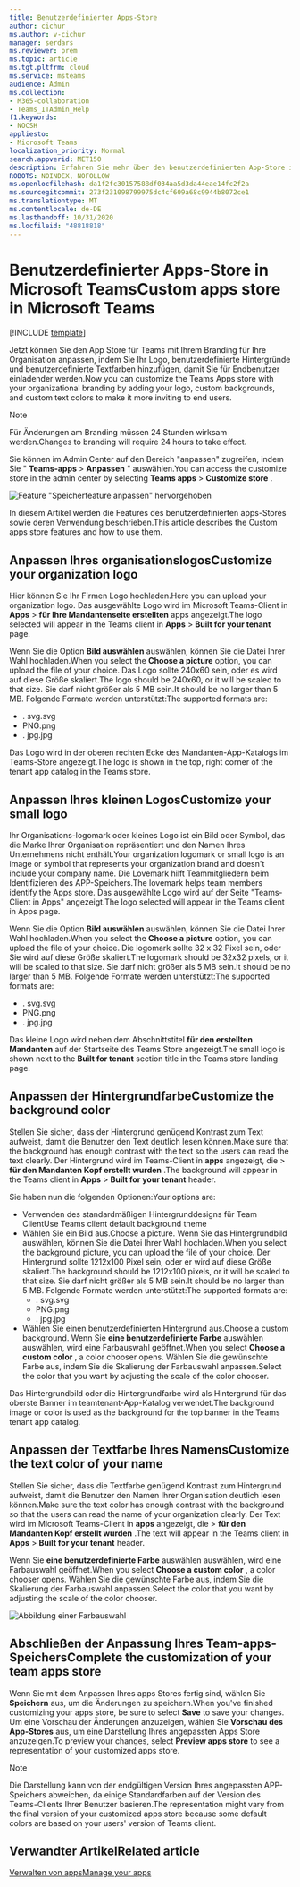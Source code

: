 ```yaml
---
title: Benutzerdefinierter Apps-Store
author: cichur
ms.author: v-cichur
manager: serdars
ms.reviewer: prem
ms.topic: article
ms.tgt.pltfrm: cloud
ms.service: msteams
audience: Admin
ms.collection:
- M365-collaboration
- Teams_ITAdmin_Help
f1.keywords:
- NOCSH
appliesto:
- Microsoft Teams
localization_priority: Normal
search.appverid: MET150
description: Erfahren Sie mehr über den benutzerdefinierten App-Store in Microsoft Teams.
ROBOTS: NOINDEX, NOFOLLOW
ms.openlocfilehash: da1f2fc30157588df034aa5d3da44eae14fc2f2a
ms.sourcegitcommit: 273f231098799975dc4cf609a68c9944b8072ce1
ms.translationtype: MT
ms.contentlocale: de-DE
ms.lasthandoff: 10/31/2020
ms.locfileid: "48818818"
---
```

# <a name="custom-apps-store-in-microsoft-teams"></a><span data-ttu-id="c5745-103">Benutzerdefinierter Apps-Store in Microsoft Teams</span><span class="sxs-lookup"><span data-stu-id="c5745-103">Custom apps store in Microsoft Teams</span></span>

[!INCLUDE [template](includes/preview-feature.md)]

<span data-ttu-id="c5745-104">Jetzt können Sie den App Store für Teams mit Ihrem Branding für Ihre Organisation anpassen, indem Sie Ihr Logo, benutzerdefinierte Hintergründe und benutzerdefinierte Textfarben hinzufügen, damit Sie für Endbenutzer einladender werden.</span><span class="sxs-lookup"><span data-stu-id="c5745-104">Now you can customize the Teams Apps store with your organizational branding by adding your logo, custom backgrounds, and custom text colors to make it more inviting to end users.</span></span>

> [!Note]
> <span data-ttu-id="c5745-105">Für Änderungen am Branding müssen 24 Stunden wirksam werden.</span><span class="sxs-lookup"><span data-stu-id="c5745-105">Changes to branding will require 24 hours to take effect.</span></span>

<span data-ttu-id="c5745-106">Sie können im Admin Center auf den Bereich "anpassen" zugreifen, indem Sie " **Teams-apps**  >  **Anpassen** " auswählen.</span><span class="sxs-lookup"><span data-stu-id="c5745-106">You can access the customize store in the admin center by selecting **Teams apps** > **Customize store** .</span></span>

  ![Feature "Speicherfeature anpassen" hervorgehoben](media/customize-app-store.png)

<span data-ttu-id="c5745-108">In diesem Artikel werden die Features des benutzerdefinierten apps-Stores sowie deren Verwendung beschrieben.</span><span class="sxs-lookup"><span data-stu-id="c5745-108">This article describes the Custom apps store features and how to use them.</span></span>

## <a name="customize-your-organization-logo"></a><span data-ttu-id="c5745-109">Anpassen Ihres organisationslogos</span><span class="sxs-lookup"><span data-stu-id="c5745-109">Customize your organization logo</span></span>

<!-- Bookmark used by Context Sensitive Help (CSH). Do not delete. -->
<span data-ttu-id="c5745-110"><a name="orglogo"> </a></span><span class="sxs-lookup"><span data-stu-id="c5745-110"><a name="orglogo"> </a></span></span>
<!-- Do not remove the bookmark link above. -->

<span data-ttu-id="c5745-111">Hier können Sie Ihr Firmen Logo hochladen.</span><span class="sxs-lookup"><span data-stu-id="c5745-111">Here you can upload your organization logo.</span></span> <span data-ttu-id="c5745-112">Das ausgewählte Logo wird im Microsoft Teams-Client in **Apps**  >  **für Ihre Mandantenseite erstellten** apps angezeigt.</span><span class="sxs-lookup"><span data-stu-id="c5745-112">The logo selected will appear in the Teams client in **Apps** > **Built for your tenant** page.</span></span>

<span data-ttu-id="c5745-113">Wenn Sie die Option **Bild auswählen** auswählen, können Sie die Datei Ihrer Wahl hochladen.</span><span class="sxs-lookup"><span data-stu-id="c5745-113">When you select the **Choose a picture** option, you can upload the file of your choice.</span></span> <span data-ttu-id="c5745-114">Das Logo sollte 240x60 sein, oder es wird auf diese Größe skaliert.</span><span class="sxs-lookup"><span data-stu-id="c5745-114">The logo should be 240x60, or it will be scaled to that size.</span></span> <span data-ttu-id="c5745-115">Sie darf nicht größer als 5 MB sein.</span><span class="sxs-lookup"><span data-stu-id="c5745-115">It should be no larger than 5 MB.</span></span> <span data-ttu-id="c5745-116">Folgende Formate werden unterstützt:</span><span class="sxs-lookup"><span data-stu-id="c5745-116">The supported formats are:</span></span>

- <span data-ttu-id="c5745-117">. svg</span><span class="sxs-lookup"><span data-stu-id="c5745-117">.svg</span></span>
- <span data-ttu-id="c5745-118">PNG</span><span class="sxs-lookup"><span data-stu-id="c5745-118">.png</span></span>
- <span data-ttu-id="c5745-119">. jpg</span><span class="sxs-lookup"><span data-stu-id="c5745-119">.jpg</span></span>

<span data-ttu-id="c5745-120">Das Logo wird in der oberen rechten Ecke des Mandanten-App-Katalogs im Teams-Store angezeigt.</span><span class="sxs-lookup"><span data-stu-id="c5745-120">The logo is shown in the top, right corner of the tenant app catalog in the Teams store.</span></span>

## <a name="customize-your-small-logo"></a><span data-ttu-id="c5745-121">Anpassen Ihres kleinen Logos</span><span class="sxs-lookup"><span data-stu-id="c5745-121">Customize your small logo</span></span>

<!-- Bookmark used by Context Sensitive Help (CSH). Do not delete. -->
<span data-ttu-id="c5745-122"><a name="orglogomark"> </a></span><span class="sxs-lookup"><span data-stu-id="c5745-122"><a name="orglogomark"> </a></span></span>
<!-- Do not remove the bookmark link above. -->

<span data-ttu-id="c5745-123">Ihr Organisations-logomark oder kleines Logo ist ein Bild oder Symbol, das die Marke Ihrer Organisation repräsentiert und den Namen Ihres Unternehmens nicht enthält.</span><span class="sxs-lookup"><span data-stu-id="c5745-123">Your organization logomark or small logo is an image or symbol that represents your organization brand and doesn't include your company name.</span></span> <span data-ttu-id="c5745-124">Die Lovemark hilft Teammitgliedern beim Identifizieren des APP-Speichers.</span><span class="sxs-lookup"><span data-stu-id="c5745-124">The lovemark helps team members identify the Apps store.</span></span> <span data-ttu-id="c5745-125">Das ausgewählte Logo wird auf der Seite "Teams-Client in Apps" angezeigt.</span><span class="sxs-lookup"><span data-stu-id="c5745-125">The logo selected will appear in the Teams client in Apps page.</span></span>

<span data-ttu-id="c5745-126">Wenn Sie die Option **Bild auswählen** auswählen, können Sie die Datei Ihrer Wahl hochladen.</span><span class="sxs-lookup"><span data-stu-id="c5745-126">When you select the **Choose a picture** option, you can upload the file of your choice.</span></span> <span data-ttu-id="c5745-127">Die logomark sollte 32 x 32 Pixel sein, oder Sie wird auf diese Größe skaliert.</span><span class="sxs-lookup"><span data-stu-id="c5745-127">The logomark should be 32x32 pixels, or it will be scaled to that size.</span></span> <span data-ttu-id="c5745-128">Sie darf nicht größer als 5 MB sein.</span><span class="sxs-lookup"><span data-stu-id="c5745-128">It should be no larger than 5 MB.</span></span> <span data-ttu-id="c5745-129">Folgende Formate werden unterstützt:</span><span class="sxs-lookup"><span data-stu-id="c5745-129">The supported formats are:</span></span>

- <span data-ttu-id="c5745-130">. svg</span><span class="sxs-lookup"><span data-stu-id="c5745-130">.svg</span></span>
- <span data-ttu-id="c5745-131">PNG</span><span class="sxs-lookup"><span data-stu-id="c5745-131">.png</span></span>
- <span data-ttu-id="c5745-132">. jpg</span><span class="sxs-lookup"><span data-stu-id="c5745-132">.jpg</span></span>

<span data-ttu-id="c5745-133">Das kleine Logo wird neben dem Abschnittstitel **für den erstellten Mandanten** auf der Startseite des Teams Store angezeigt.</span><span class="sxs-lookup"><span data-stu-id="c5745-133">The small logo is shown next to the **Built for tenant** section title in the Teams store landing page.</span></span>

## <a name="customize-the-background-color"></a><span data-ttu-id="c5745-134">Anpassen der Hintergrundfarbe</span><span class="sxs-lookup"><span data-stu-id="c5745-134">Customize the background color</span></span>

<!-- Bookmark used by Context Sensitive Help (CSH). Do not delete. -->
<span data-ttu-id="c5745-135"><a name="custombackground"> </a></span><span class="sxs-lookup"><span data-stu-id="c5745-135"><a name="custombackground"> </a></span></span>
<!-- Do not remove the bookmark link above. -->

<span data-ttu-id="c5745-136">Stellen Sie sicher, dass der Hintergrund genügend Kontrast zum Text aufweist, damit die Benutzer den Text deutlich lesen können.</span><span class="sxs-lookup"><span data-stu-id="c5745-136">Make sure that the background has enough contrast with the text so the users can read the text clearly.</span></span> <span data-ttu-id="c5745-137">Der Hintergrund wird im Teams-Client in **apps** angezeigt, die  >  **für den Mandanten Kopf erstellt wurden** .</span><span class="sxs-lookup"><span data-stu-id="c5745-137">The background will appear in the Teams client in **Apps** > **Built for your tenant** header.</span></span>

<span data-ttu-id="c5745-138">Sie haben nun die folgenden Optionen:</span><span class="sxs-lookup"><span data-stu-id="c5745-138">Your options are:</span></span>

- <span data-ttu-id="c5745-139">Verwenden des standardmäßigen Hintergrunddesigns für Team Client</span><span class="sxs-lookup"><span data-stu-id="c5745-139">Use Teams client default background theme</span></span>
- <span data-ttu-id="c5745-140">Wählen Sie ein Bild aus.</span><span class="sxs-lookup"><span data-stu-id="c5745-140">Choose a picture.</span></span> <span data-ttu-id="c5745-141">Wenn Sie das Hintergrundbild auswählen, können Sie die Datei Ihrer Wahl hochladen.</span><span class="sxs-lookup"><span data-stu-id="c5745-141">When you select the background picture, you can upload the file of your choice.</span></span> <span data-ttu-id="c5745-142">Der Hintergrund sollte 1212x100 Pixel sein, oder er wird auf diese Größe skaliert.</span><span class="sxs-lookup"><span data-stu-id="c5745-142">The background should be 1212x100 pixels, or it will be scaled to that size.</span></span> <span data-ttu-id="c5745-143">Sie darf nicht größer als 5 MB sein.</span><span class="sxs-lookup"><span data-stu-id="c5745-143">It should be no larger than 5 MB.</span></span> <span data-ttu-id="c5745-144">Folgende Formate werden unterstützt:</span><span class="sxs-lookup"><span data-stu-id="c5745-144">The supported formats are:</span></span>
  - <span data-ttu-id="c5745-145">. svg</span><span class="sxs-lookup"><span data-stu-id="c5745-145">.svg</span></span>
  - <span data-ttu-id="c5745-146">PNG</span><span class="sxs-lookup"><span data-stu-id="c5745-146">.png</span></span>
  - <span data-ttu-id="c5745-147">. jpg</span><span class="sxs-lookup"><span data-stu-id="c5745-147">.jpg</span></span>
- <span data-ttu-id="c5745-148">Wählen Sie einen benutzerdefinierten Hintergrund aus.</span><span class="sxs-lookup"><span data-stu-id="c5745-148">Choose a custom background.</span></span> <span data-ttu-id="c5745-149">Wenn Sie **eine benutzerdefinierte Farbe** auswählen auswählen, wird eine Farbauswahl geöffnet.</span><span class="sxs-lookup"><span data-stu-id="c5745-149">When you select **Choose a custom color** , a color chooser opens.</span></span> <span data-ttu-id="c5745-150">Wählen Sie die gewünschte Farbe aus, indem Sie die Skalierung der Farbauswahl anpassen.</span><span class="sxs-lookup"><span data-stu-id="c5745-150">Select the color that you want by adjusting the scale of the color chooser.</span></span>

<span data-ttu-id="c5745-151">Das Hintergrundbild oder die Hintergrundfarbe wird als Hintergrund für das oberste Banner im teamtenant-App-Katalog verwendet.</span><span class="sxs-lookup"><span data-stu-id="c5745-151">The background image or color is used as the background for the top banner in the Teams tenant app catalog.</span></span>

## <a name="customize-the-text-color-of-your-name"></a><span data-ttu-id="c5745-152">Anpassen der Textfarbe Ihres Namens</span><span class="sxs-lookup"><span data-stu-id="c5745-152">Customize the text color of your name</span></span>

<!-- Bookmark used by Context Sensitive Help (CSH). Do not delete. -->
<span data-ttu-id="c5745-153"><a name="textcolor"> </a></span><span class="sxs-lookup"><span data-stu-id="c5745-153"><a name="textcolor"> </a></span></span>
<!-- Do not remove the bookmark link above. -->

<span data-ttu-id="c5745-154">Stellen Sie sicher, dass die Textfarbe genügend Kontrast zum Hintergrund aufweist, damit die Benutzer den Namen Ihrer Organisation deutlich lesen können.</span><span class="sxs-lookup"><span data-stu-id="c5745-154">Make sure the text color has enough contrast with the background so that the users can read the name of your organization clearly.</span></span> <span data-ttu-id="c5745-155">Der Text wird im Microsoft Teams-Client in **apps** angezeigt, die  >  **für den Mandanten Kopf erstellt wurden** .</span><span class="sxs-lookup"><span data-stu-id="c5745-155">The text will appear in the Teams client in **Apps** > **Built for your tenant** header.</span></span>

<span data-ttu-id="c5745-156">Wenn Sie **eine benutzerdefinierte Farbe** auswählen auswählen, wird eine Farbauswahl geöffnet.</span><span class="sxs-lookup"><span data-stu-id="c5745-156">When you select **Choose a custom color** , a color chooser opens.</span></span> <span data-ttu-id="c5745-157">Wählen Sie die gewünschte Farbe aus, indem Sie die Skalierung der Farbauswahl anpassen.</span><span class="sxs-lookup"><span data-stu-id="c5745-157">Select the color that you want by adjusting the scale of the color chooser.</span></span>

 ![Abbildung einer Farbauswahl](media/choose-a-custom-color.png)

## <a name="complete-the-customization-of-your-team-apps-store"></a><span data-ttu-id="c5745-159">Abschließen der Anpassung Ihres Team-apps-Speichers</span><span class="sxs-lookup"><span data-stu-id="c5745-159">Complete the customization of your team apps store</span></span>

<span data-ttu-id="c5745-160">Wenn Sie mit dem Anpassen Ihres apps Stores fertig sind, wählen Sie **Speichern** aus, um die Änderungen zu speichern.</span><span class="sxs-lookup"><span data-stu-id="c5745-160">When you've finished customizing your apps store, be sure to select **Save** to save your changes.</span></span>
<span data-ttu-id="c5745-161">Um eine Vorschau der Änderungen anzuzeigen, wählen Sie **Vorschau des App-Stores** aus, um eine Darstellung Ihres angepassten Apps Store anzuzeigen.</span><span class="sxs-lookup"><span data-stu-id="c5745-161">To preview your changes, select **Preview apps store** to see a representation of your customized apps store.</span></span>

> [!Note]
> <span data-ttu-id="c5745-162">Die Darstellung kann von der endgültigen Version Ihres angepassten APP-Speichers abweichen, da einige Standardfarben auf der Version des Teams-Clients Ihrer Benutzer basieren.</span><span class="sxs-lookup"><span data-stu-id="c5745-162">The representation might vary from the final version of your customized apps store because some default colors are based on your users' version of Teams client.</span></span>

## <a name="related-article"></a><span data-ttu-id="c5745-163">Verwandter Artikel</span><span class="sxs-lookup"><span data-stu-id="c5745-163">Related article</span></span>

[<span data-ttu-id="c5745-164">Verwalten von apps</span><span class="sxs-lookup"><span data-stu-id="c5745-164">Manage your apps</span></span>](manage-apps.md)
